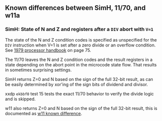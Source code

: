 ## Known differences between SimH, 11/70, and w11a

### SimH: State of N and Z and registers after a `DIV` abort with `V=1`

The state of the N and Z condition codes is specified as unspecified for
the `DIV` instruction when V=1 is set after a zero divide or an overflow
condition.
See [1979 processor handbook](http://www.bitsavers.org/pdf/dec/pdp11/handbooks/PDP11_Handbook1979.pdf) on page 75.

The 11/70 leaves the N and Z condition codes and the result registers in a
state depending on the abort point in the microcode state flow. That results
in sometimes surprising settings.

SimH returns Z=0 and N based on the sign of the full 32-bit result, as can be
easily determined by xor'ing of the sign bits of dividend and divisor.

xxdp `ekbbf0` test 15 tests the exact 11/70 behavior to verify the
divide logic and is skipped.

w11 also returns Z=0 and N based on the sign of the full 32-bit result, this
is documented as [w11 known difference](w11a_diff_70_div_after_v1.md).
